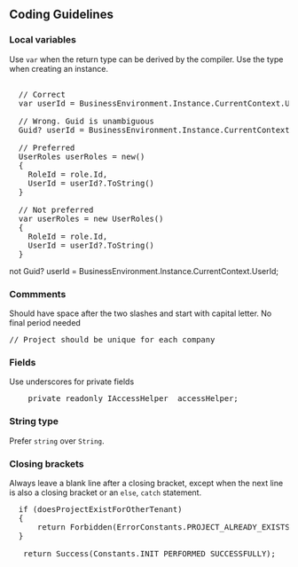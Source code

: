 
## Coding Guidelines ##
### Local variables ###
Use <code>var</code> when the return type can be derived by the compiler. Use the type when creating an instance.
<pre>  
  // Correct
  var userId = BusinessEnvironment.Instance.CurrentContext.UserId;
  
  // Wrong. Guid is unambiguous
  Guid? userId = BusinessEnvironment.Instance.CurrentContext.UserId;

  // Preferred
  UserRoles userRoles = new()
  {
    RoleId = role.Id,
    UserId = userId?.ToString()
  }
  
  // Not preferred
  var userRoles = new UserRoles()
  {
    RoleId = role.Id,
    UserId = userId?.ToString()
  }
</pre>
not
Guid? userId = BusinessEnvironment.Instance.CurrentContext.UserId;

### Commments ###
Should have space after the two slashes and start with capital letter. No final period needed
<pre>
// Project should be unique for each company
</pre>

### Fields ###
Use underscores for private fields
<pre>
    private readonly IAccessHelper _accessHelper;
</pre>

### String type ###
Prefer <code>string</code> over <code>String</code>.

### Closing brackets ###
Always leave a blank line after a closing bracket, except when the next line is also a closing bracket or an <code>else</code>, <code>catch</code> statement.
<pre>
  if (doesProjectExistForOtherTenant)
  {
      return Forbidden<InitializationResponse>(ErrorConstants.PROJECT_ALREADY_EXISTS_WITH_OTHER_TENANT);
  }

   return Success<InitializationResponse>(Constants.INIT_PERFORMED_SUCCESSFULLY);
</pre>
